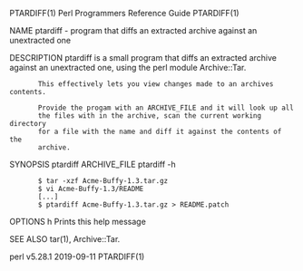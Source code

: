 PTARDIFF(1)                                                                            Perl Programmers Reference Guide                                                                           PTARDIFF(1)

NAME
       ptardiff - program that diffs an extracted archive against an unextracted one

DESCRIPTION
           ptardiff is a small program that diffs an extracted archive
           against an unextracted one, using the perl module Archive::Tar.

           This effectively lets you view changes made to an archives contents.

           Provide the progam with an ARCHIVE_FILE and it will look up all
           the files with in the archive, scan the current working directory
           for a file with the name and diff it against the contents of the
           archive.

SYNOPSIS
           ptardiff ARCHIVE_FILE
           ptardiff -h

           $ tar -xzf Acme-Buffy-1.3.tar.gz
           $ vi Acme-Buffy-1.3/README
           [...]
           $ ptardiff Acme-Buffy-1.3.tar.gz > README.patch

OPTIONS
           h   Prints this help message

SEE ALSO
       tar(1), Archive::Tar.

perl v5.28.1                                                                                      2019-09-11                                                                                      PTARDIFF(1)
